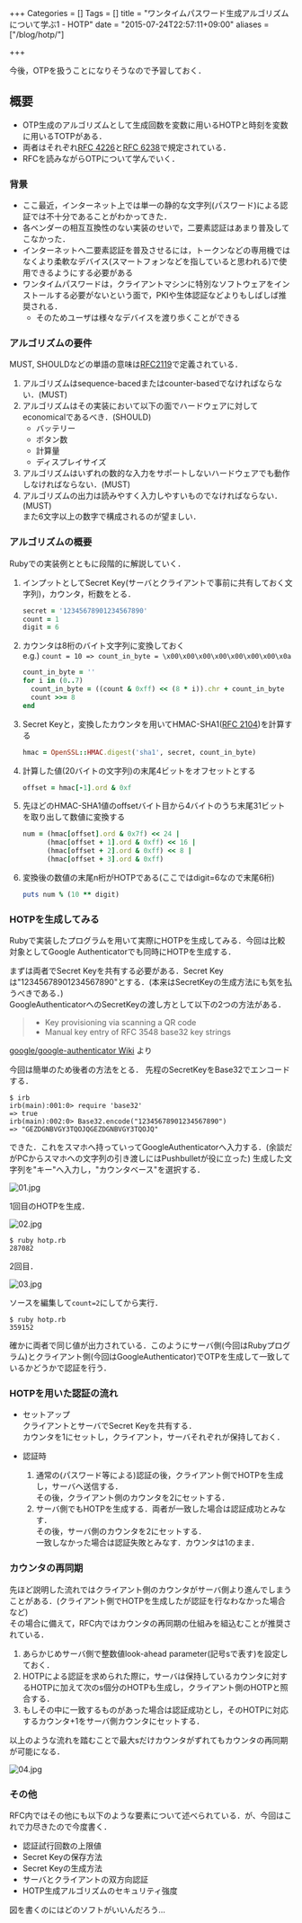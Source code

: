 +++
Categories = []
Tags = []
title = "ワンタイムパスワード生成アルゴリズムについて学ぶ1 - HOTP"
date = "2015-07-24T22:57:11+09:00"
aliases = ["/blog/hotp/"]

+++

今後，OTPを扱うことになりそうなので予習しておく．

<!--more-->

## 概要
* OTP生成のアルゴリズムとして生成回数を変数に用いるHOTPと時刻を変数に用いるTOTPがある．
* 両者はそれぞれ[RFC 4226](https://tools.ietf.org/html/rfc4226)と[RFC 6238](http://tools.ietf.org/html/rfc6238)で規定されている．
* RFCを読みながらOTPについて学んでいく．

### 背景
* ここ最近，インターネット上では単一の静的な文字列(パスワード)による認証では不十分であることがわかってきた．
* 各ベンダーの相互互換性のない実装のせいで，二要素認証はあまり普及してこなかった．
* インターネットへ二要素認証を普及させるには，トークンなどの専用機ではなくより柔軟なデバイス(スマートフォンなどを指していると思われる)で使用できるようにする必要がある
* ワンタイムパスワードは，クライアントマシンに特別なソフトウェアをインストールする必要がないという面で，PKIや生体認証などよりもしばしば推奨される．
    * そのためユーザは様々なデバイスを渡り歩くことができる

### アルゴリズムの要件
MUST, SHOULDなどの単語の意味は[RFC2119](https://tools.ietf.org/html/rfc2119)で定義されている．

1. アルゴリズムはsequence-bacedまたはcounter-basedでなければならない．(MUST)
1. アルゴリズムはその実装において以下の面でハードウェアに対してeconomicalであるべき．(SHOULD)
    * バッテリー
    * ボタン数
    * 計算量
    * ディスプレイサイズ
1. アルゴリズムはいずれの数的な入力をサポートしないハードウェアでも動作しなければならない．(MUST)
1. アルゴリズムの出力は読みやすく入力しやすいものでなければならない．(MUST)   
    また6文字以上の数字で構成されるのが望ましい．

### アルゴリズムの概要
Rubyでの実装例とともに段階的に解説していく．

1. インプットとしてSecret Key(サーバとクライアントで事前に共有しておく文字列)，カウンタ，桁数をとる．

    ```ruby
    secret = '12345678901234567890'
    count = 1
    digit = 6
    ```

1. カウンタは8桁のバイト文字列に変換しておく  
e.g.) `count = 10 => count_in_byte = \x00\x00\x00\x00\x00\x00\x00\x0a`

    ```ruby
    count_in_byte = ''
    for i in (0..7)
      count_in_byte = ((count & 0xff) << (8 * i)).chr + count_in_byte
      count >>= 8
    end
    ```

1. Secret Keyと，変換したカウンタを用いてHMAC-SHA1([RFC 2104](https://tools.ietf.org/html/rfc2104))を計算する

    ```ruby
    hmac = OpenSSL::HMAC.digest('sha1', secret, count_in_byte)
    ```

1. 計算した値(20バイトの文字列)の末尾4ビットをオフセットとする

    ```ruby
    offset = hmac[-1].ord & 0xf
    ```

1. 先ほどのHMAC-SHA1値のoffsetバイト目から4バイトのうち末尾31ビットを取り出して数値に変換する

    ```ruby
    num = (hmac[offset].ord & 0x7f) << 24 |
          (hmac[offset + 1].ord & 0xff) << 16 |
          (hmac[offset + 2].ord & 0xff) << 8 |
          (hmac[offset + 3].ord & 0xff)
    ```

1. 変換後の数値の末尾n桁がHOTPである(ここではdigit=6なので末尾6桁)

    ```ruby
    puts num % (10 ** digit)
    ```

### HOTPを生成してみる
Rubyで実装したプログラムを用いて実際にHOTPを生成してみる．今回は比較対象としてGoogle Authenticatorでも同時にHOTPを生成する．  

まずは両者でSecret Keyを共有する必要がある．Secret Keyは"12345678901234567890"とする．(本来はSecretKeyの生成方法にも気を払うべきである．)  
GoogleAuthenticatorへのSecretKeyの渡し方として以下の2つの方法がある．

> * Key provisioning via scanning a QR code
> * Manual key entry of RFC 3548 base32 key strings

[google/google-authenticator Wiki](https://github.com/google/google-authenticator/wiki) より

今回は簡単のため後者の方法をとる．
先程のSecretKeyをBase32でエンコードする．

```shell
$ irb
irb(main):001:0> require 'base32'
=> true
irb(main):002:0> Base32.encode("12345678901234567890")
=> "GEZDGNBVGY3TQOJQGEZDGNBVGY3TQOJQ"
```

できた．これをスマホへ持っていってGoogleAuthenticatorへ入力する．(余談だがPCからスマホへの文字列の引き渡しにはPushbulletが役に立った)
生成した文字列を"キー"へ入力し，"カウンタベース"を選択する．

![01.jpg](/hotp/01.jpg)

1回目のHOTPを生成．

![02.jpg](/hotp/02.jpg)

```shell
$ ruby hotp.rb
287082
```

2回目．

![03.jpg](/hotp/03.jpg)

ソースを編集して`count=2`にしてから実行．

```shell
$ ruby hotp.rb
359152
```

確かに両者で同じ値が出力されている．このようにサーバ側(今回はRubyプログラム)とクライアント側(今回はGoogleAuthenticator)でOTPを生成して一致しているかどうかで認証を行う．

### HOTPを用いた認証の流れ
* セットアップ  
クライアントとサーバでSecret Keyを共有する．  
カウンタを1にセットし，クライアント，サーバそれぞれが保持しておく．

* 認証時
    1. 通常の(パスワード等による)認証の後，クライアント側でHOTPを生成し，サーバへ送信する．  
        その後，クライアント側のカウンタを2にセットする．
    1. サーバ側でもHOTPを生成する．両者が一致した場合は認証成功とみなす．  
        その後，サーバ側のカウンタを2にセットする．  
        一致しなかった場合は認証失敗とみなす．カウンタは1のまま．

### カウンタの再同期
先ほど説明した流れではクライアント側のカウンタがサーバ側より進んでしまうことがある．(クライアント側でHOTPを生成したが認証を行なわなかった場合など)  
その場合に備えて，RFC内ではカウンタの再同期の仕組みを組込むことが推奨されている．

1. あらかじめサーバ側で整数値look-ahead parameter(記号sで表す)を設定しておく．
1. HOTPによる認証を求められた際に，サーバは保持しているカウンタに対するHOTPに加えて次のs個分のHOTPも生成し，クライアント側のHOTPと照合する．
1. もしその中に一致するものがあった場合は認証成功とし，そのHOTPに対応するカウンタ+1をサーバ側カウンタにセットする．

以上のような流れを踏むことで最大sだけカウンタがずれてもカウンタの再同期が可能になる．

![04.jpg](/hotp/04.jpg)

### その他
RFC内ではその他にも以下のような要素について述べられている．が、今回はこれで力尽きたので今度書く．

* 認証試行回数の上限値
* Secret Keyの保存方法
* Secret Keyの生成方法
* サーバとクライアントの双方向認証
* HOTP生成アルゴリズムのセキュリティ強度


図を書くのにはどのソフトがいいんだろう…
